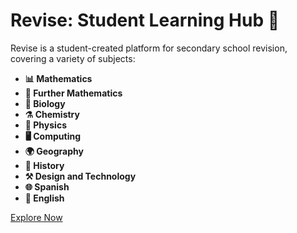 # Revise: Student Learning Hub 🚀

Revise is a student-created platform for secondary school revision, covering a variety of subjects:

- **📊 Mathematics**
- **🚀 Further Mathematics**
- **🦠 Biology**
- **⚗️ Chemistry**
- **🧲 Physics**
- **🖥️ Computing**
- **🌍 Geography**
- **📜 History**
- **⚒️ Design and Technology**
- **🌐 Spanish**
- **📖 English**

[Explore Now](https://davedude1011.github.io/revise/) <!-- Link to be added when the website is live -->